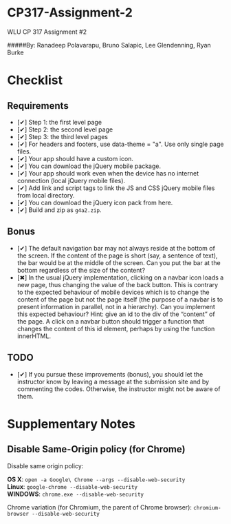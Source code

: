 CP317-Assignment-2
==================

WLU CP 317 Assignment #2

#####By: Ranadeep Polavarapu, Bruno Salapic, Lee Glendenning, Ryan Burke

Checklist
=========
Requirements
------
*  [✔] Step 1: the first level page
*  [✔] Step 2: the second level page
*  [✔] Step 3: the third level pages
*  [✔] For headers and footers, use data-theme = "a". Use only single page files.
*  [✔] Your app should have a custom icon.
*  [✔] You can download the jQuery mobile package.
*  [✔] Your app should work even when the device has no internet connection (local jQuery mobile files).
*  [✔] Add link and script tags to link the JS and CSS jQuery mobile files from local directory.
*  [✔] You can download the jQuery icon pack from here.
*  [✔] Build and zip as `g4a2.zip`.


Bonus
------
*  [✔] The default navigation bar may not always reside at the bottom of the screen. If the content of the page is short (say, a sentence of text), the bar would be at the middle of the screen. Can you put the bar at the bottom regardless of the size of the content?
*  [✖] In the usual jQuery implementation, clicking on a navbar icon loads a new page, thus changing the value of the back button. This is contrary to the expected behaviour of mobile devices which is to change the content of the page but not the page itself (the purpose of a navbar is to present information in parallel, not in a hierarchy). Can you implement this expected behaviour? Hint: give an id to the div of the “content” of the page. A click on a navbar button should trigger a function that changes the content of this id element, perhaps by using the function innerHTML.

TODO
----
*  [✔] If you pursue these improvements (bonus), you should let the instructor know by leaving a message at the submission site and by commenting the codes. Otherwise, the instructor might not be aware of them.

Supplementary Notes
===================
Disable Same-Origin policy (for Chrome)
----------------------------------------
Disable same origin policy:

**OS X**: `open -a Google\ Chrome --args --disable-web-security`  
**Linux**: `google-chrome --disable-web-security`  
**WINDOWS**: `chrome.exe --disable-web-security`  
  
Chrome variation (for Chromium, the parent of Chrome browser): `chromium-browser --disable-web-security`  